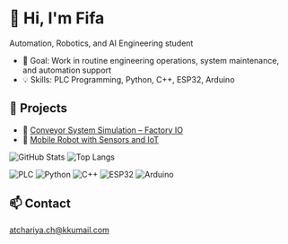 # 👋 Hi, I'm Fifa
Automation, Robotics, and AI Engineering student  
- 🚀 Goal: Work in routine engineering operations, system maintenance, and automation support  
- 💡 Skills: PLC Programming, Python, C++, ESP32, Arduino

## 🚧 Projects
- 🔹 [Conveyor System Simulation – Factory IO](#)  
- 🔹 [Mobile Robot with Sensors and IoT](#)  

![GitHub Stats](https://github-readme-stats.vercel.app/api?username=atchariyach&show_icons=true&theme=radical)
![Top Langs](https://github-readme-stats.vercel.app/api/top-langs/?username=atchariyach&layout=compact&theme=radical)  


![PLC](https://img.shields.io/badge/PLC-Programming-blue?style=flat&logo=siemens)
![Python](https://img.shields.io/badge/Python-3776AB?style=flat&logo=python&logoColor=white)
![C++](https://img.shields.io/badge/C++-00599C?style=flat&logo=cplusplus&logoColor=white)
![ESP32](https://img.shields.io/badge/ESP32-000000?style=flat&logo=espressif&logoColor=white)
![Arduino](https://img.shields.io/badge/Arduino-00979D?style=flat&logo=arduino&logoColor=white)

## 📫 Contact
atchariya.ch@kkumail.com  

